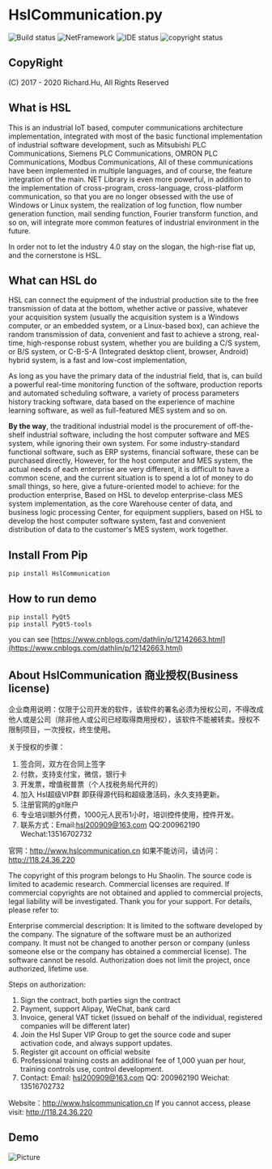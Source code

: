 # HslCommunication.py
![Build status](https://img.shields.io/badge/Build-Success-green.svg) ![NetFramework](https://img.shields.io/badge/python-3.6-orange.svg) ![IDE status](https://img.shields.io/badge/Visual%20Studio-Code-red.svg) ![copyright status](https://img.shields.io/badge/CopyRight-Richard.Hu-brightgreen.svg) 

## CopyRight
(C) 2017 - 2020 Richard.Hu, All Rights Reserved

## What is HSL
This is an industrial IoT based, computer communications architecture implementation, integrated with most of the basic functional implementation of industrial software development, 
such as Mitsubishi PLC Communications, Siemens PLC Communications, OMRON PLC Communications, Modbus Communications,
All of these communications have been implemented in multiple languages, and of course, the feature integration of the main. NET Library is even more powerful, 
in addition to the implementation of cross-program, cross-language, cross-platform communication, so that you are no longer obsessed with the use of Windows or Linux system, 
the realization of log function, flow number generation function, mail sending function, Fourier transform function, and so on, 
will integrate more common features of industrial environment in the future.

In order not to let the industry 4.0 stay on the slogan, the high-rise flat up, and the cornerstone is HSL.

## What can HSL do
HSL can connect the equipment of the industrial production site to the free transmission of data at the bottom, whether active or passive, 
whatever your acquisition system (usually the acquisition system is a Windows computer, or an embedded system, or a Linux-based box),
can achieve the random transmission of data, convenient and fast to achieve a strong, real-time, high-response robust system, whether you are building a C/S system, 
or B/S system, or C-B-S-A (Integrated desktop client, browser, Android) hybrid system, is a fast and low-cost implementation,

As long as you have the primary data of the industrial field, that is, can build a powerful real-time monitoring function of the software,
production reports and automated scheduling software, a variety of process parameters history tracking software, data based on the experience of machine learning software, 
as well as full-featured MES system and so on. 

**By the way**, the traditional industrial model is the procurement of off-the-shelf industrial software, 
including the host computer software and MES system, while ignoring their own system.
For some industry-standard functional software, such as ERP systems, financial software, these can be purchased directly,
However, for the host computer and MES system, the actual needs of each enterprise are very different, it is difficult to have a common scene, 
and the current situation is to spend a lot of money to do small things, so here, give a future-oriented model to achieve: for the production enterprise, 
Based on HSL to develop enterprise-class MES system implementation, as the core Warehouse center of data, and business logic processing Center, 
for equipment suppliers, based on HSL to develop the host computer software system, fast and convenient distribution of data to the customer's MES system, work together.

## Install From Pip
```
pip install HslCommunication
```

## How to run demo
```
pip install PyQt5
pip install PyQt5-tools
```
you can see [https://www.cnblogs.com/dathlin/p/12142663.html](https://www.cnblogs.com/dathlin/p/12142663.html)

## About HslCommunication 商业授权(Business license)

企业商用说明：仅限于公司开发的软件，该软件的署名必须为授权公司，不得改成他人或是公司（除非他人或公司已经取得商用授权），该软件不能被转卖。授权不限制项目，一次授权，终生使用。

关于授权的步骤：
1. 签合同，双方在合同上签字
2. 付款，支持支付宝，微信，银行卡
3. 开发票，增值税普票（个人找税务局代开的）
4. 加入 Hsl超级VIP群 即获得源代码和超级激活码，永久支持更新。
5. 注册官网的git账户
6. 专业培训额外付费，1000元人民币1小时，培训控件使用，控件开发。
7. 联系方式：Email:hsl200909@163.com   QQ:200962190   Wechat:13516702732

官网：http://www.hslcommunication.cn  如果不能访问，请访问：http://118.24.36.220


The copyright of this program belongs to Hu Shaolin. The source code is limited to academic research. Commercial licenses are required. 
If commercial copyrights are not obtained and applied to commercial projects, legal liability will be investigated. Thank you for your support. For details, please refer to:

Enterprise commercial description: It is limited to the software developed by the company. The signature of the software must be an authorized company. 
It must not be changed to another person or company (unless someone else or the company has obtained a commercial license). The software cannot be resold. 
Authorization does not limit the project, once authorized, lifetime use.

Steps on authorization:
1. Sign the contract, both parties sign the contract
2. Payment, support Alipay, WeChat, bank card
3. Invoice, general VAT ticket (issued on behalf of the individual, registered companies will be different later)
4. Join the Hsl Super VIP Group to get the source code and super activation code, and always support updates.
5. Register git account on official website
6. Professional training costs an additional fee of 1,000 yuan per hour, training controls use, control development.
7. Contact: Email: hsl200909@163.com QQ: 200962190 Weichat: 13516702732
	
Website：http://www.hslcommunication.cn  If you cannot access, please visit: http://118.24.36.220

## Demo
![Picture](https://raw.githubusercontent.com/dathlin/HslCommunication/master/imgs/python_demo.png)